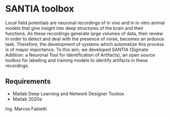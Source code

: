 # SANTIA toolbox
Local field potentials are neuronal recordings  of in vivo and in in vitro animal models that give insight into deep structures of the brain and their functions. As these recordings generate large volumes of data, their review in order to detect and deal with the presence of noise, becomes an arduous task. Therefore, the development of systems which automatize this process is of mayor importance.  To this aim, we developed SANTIA  (Sigmate Addition: a Neuronal Tool for Identification of Artifacts), an open source toolbox for labelling and training models to identify artifacts in these recordings.	       

## Requirements
*   Matlab Deep Learning and Network Designer Toobox
*   Matlab 2020a

Ing. Marcos Fabietti
